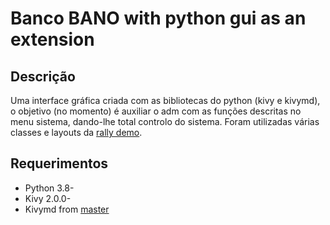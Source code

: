 # Banco BANO with python gui as an extension

## Descrição

Uma interface gráfica criada com as bibliotecas do python (kivy e kivymd), o objetivo (no momento) é auxiliar o adm com as funções descritas no menu sistema, dando-lhe total controlo do sistema. Foram utilizadas várias classes e layouts da [rally demo](https://github.com/kivymd/KivyMD/tree/master/demos/rally).

## Requerimentos

- Python 3.8-
- Kivy 2.0.0-
- Kivymd from [master](https://github.com/kivymd/KivyMD/archive/master.zip)
